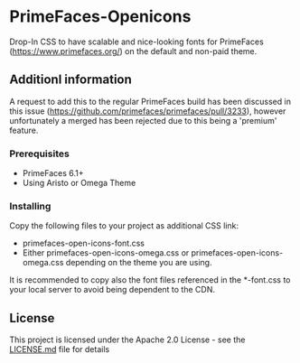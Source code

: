 # PrimeFaces-Openicons

Drop-In CSS to have scalable and nice-looking fonts for PrimeFaces (https://www.primefaces.org/) on the default and non-paid theme.

## Additionl information

A request to add this to the regular PrimeFaces build has been discussed in this issue (https://github.com/primefaces/primefaces/pull/3233), however unfortunately a merged has been rejected due to this being a 'premium' feature.

### Prerequisites

- PrimeFaces 6.1+
- Using Aristo or Omega Theme

### Installing

Copy the following files to your project as additional CSS link:

- primefaces-open-icons-font.css
- Either primefaces-open-icons-omega.css or primefaces-open-icons-omega.css depending on the theme you are using.

It is recommended to copy also the font files referenced in the *-font.css to your local server to avoid being dependent to the CDN.

## License

This project is licensed under the Apache 2.0 License - see the [LICENSE.md](LICENSE.md) file for details
